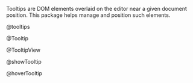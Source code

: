 Tooltips are DOM elements overlaid on the editor near a given document
position. This package helps manage and position such elements.

@tooltips

@Tooltip

@TooltipView

@showTooltip

@hoverTooltip
